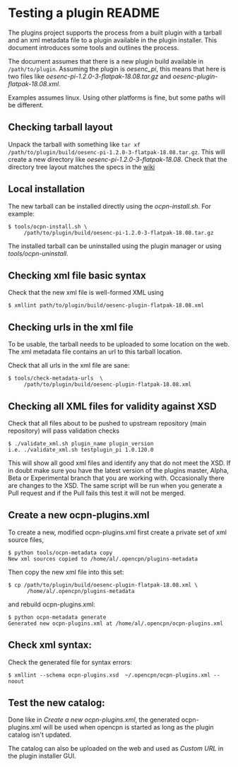 Testing a plugin README
=======================

The plugins project supports the process from a built plugin with a tarball
and an xml metadata file to a plugin available in the plugin installer.
This document introduces some tools and outlines the process.

The document assumes that there is a new plugin build available in
`/path/to/plugin`. Assuming the plugin is *oesenc_pi*, this means that
here is two files like  *oesenc-pi-1.2.0-3-flatpak-18.08.tar.gz* and
*oesenc-plugin-flatpak-18.08.xml*.

Examples assumes linux. Using other platforms is fine, but some paths will
be different.


Checking tarball layout
-----------------------

Unpack the tarball with something like `tar xf
/path/to/plugin/build/oesenc-pi-1.2.0-3-flatpak-18.08.tar.gz`. This will
create a new directory like *oesenc-pi-1.2.0-3-flatpak-18.08*. Check
that the directory tree layout matches the specs in the
[wiki](https://github.com/leamas/opencpn/wiki/Tarballs)


Local installation
------------------

The new tarball can be installed directly using the  _ocpn-install.sh_.
For example:

    $ tools/ocpn-install.sh \
         /path/to/plugin/build/oesenc-pi-1.2.0-3-flatpak-18.08.tar.gz

The installed tarball can be uninstalled using the plugin manager or
using _tools/ocpn-uninstall_.



Checking xml file basic syntax
------------------------------

Check that the new xml file is well-formed XML using

    $ xmllint path/to/plugin/build/oesenc-plugin-flatpak-18.08.xml



Checking urls in the xml file
------------------------------

To be usable, the tarball needs to be uploaded to some location on the
web. The xml metadata file contains an url to this tarball location.

Check that all urls in the xml file are sane:

    $ tools/check-metadata-urls  \
         /path/to/plugin/build/oesenc-plugin-flatpak-18.08.xml


Checking all XML files for validity against XSD
-----------------------------------

Check that all files about to be pushed to upstream repository (main repository) will pass validation checks

	$ ./validate_xml.sh plugin_name plugin_version
	i.e. ./validate_xml.sh testplugin_pi 1.0.120.0

This will show all good xml files and identify any that do not meet the XSD. If in doubt make sure you have the latest
version of the plugins master, Alpha, Beta or Experimental branch that you are working with. Occasionally there are
changes to the XSD. The same script will be run when you generate a Pull request and if the Pull fails this test 
it will not be merged.


Create a new ocpn-plugins.xml
------------------------------

To create a new, modified ocpn-plugins.xml first create a private set
of xml source files,

    $ python tools/ocpn-metadata copy
    New xml sources copied to /home/al/.opencpn/plugins-metadata

Then copy the new xml file into this set:

    $ cp /path/to/plugin/build/oesenc-plugin-flatpak-18.08.xml \
          /home/al/.opencpn/plugins-metadata

and rebuild ocpn-plugins.xml:

    $ python ocpn-metadata generate
    Generated new ocpn-plugins.xml at /home/al/.opencpn/ocpn-plugins.xml


Check xml syntax:
-----------------

Check the generated file for syntax errors:

    $ xmllint --schema ocpn-plugins.xsd  ~/.opencpn/ocpn-plugins.xml --noout



Test the new catalog:
---------------------

Done like in _Create a new ocpn-plugins.xml_, the generated ocpn-plugins.xml
will be used when opencpn is started as long as the plugin catalog isn't updated.

The catalog can also be uploaded on the web and used as _Custom URL_ in the
plugin installer GUI.
